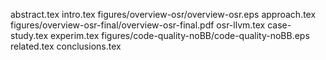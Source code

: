 abstract.tex
intro.tex
figures/overview-osr/overview-osr.eps
approach.tex
figures/overview-osr-final/overview-osr-final.pdf
osr-llvm.tex
case-study.tex
experim.tex
figures/code-quality-noBB/code-quality-noBB.eps
related.tex
conclusions.tex
